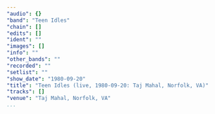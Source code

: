 ```yaml
---
"audio": {}
"band": "Teen Idles"
"chain": []
"edits": []
"ident": ""
"images": []
"info": ""
"other_bands": ""
"recorded": ""
"setlist": ""
"show_date": "1980-09-20"
"title": "Teen Idles (live, 1980-09-20: Taj Mahal, Norfolk, VA)"
"tracks": []
"venue": "Taj Mahal, Norfolk, VA"
...
```

